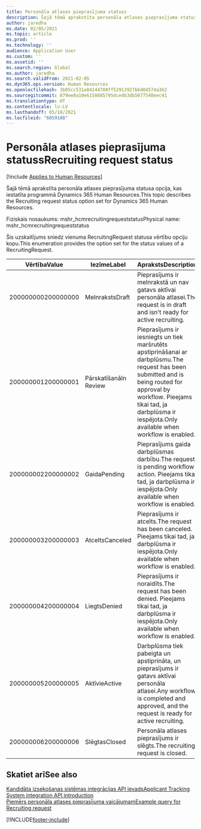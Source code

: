 ```yaml
---
title: Personāla atlases pieprasījuma statuss
description: Šajā tēmā aprakstīta personāla atlases pieprasījuma statusa opcija, kas iestatīta programmā Dynamics 365 Human Resources.
author: jaredha
ms.date: 02/05/2021
ms.topic: article
ms.prod: ''
ms.technology: ''
audience: Application User
ms.custom: ''
ms.assetid: ''
ms.search.region: Global
ms.author: jaredha
ms.search.validFrom: 2021-02-05
ms.dyn365.ops.version: Human Resources
ms.openlocfilehash: 3b05cc531a84144708ff52913927bbd04574a3b2
ms.sourcegitcommit: 879ee8a10e6158885795dce4b3db5077540eec41
ms.translationtype: HT
ms.contentlocale: lv-LV
ms.lasthandoff: 05/18/2021
ms.locfileid: "6059188"
---
```

# <a name="recruiting-request-status"></a><span data-ttu-id="aa2e2-103">Personāla atlases pieprasījuma statuss</span><span class="sxs-lookup"><span data-stu-id="aa2e2-103">Recruiting request status</span></span>

[!include [Applies to Human Resources](../includes/applies-to-hr.md)]

<span data-ttu-id="aa2e2-104">Šajā tēmā aprakstīta personāla atlases pieprasījuma statusa opcija, kas iestatīta programmā Dynamics 365 Human Resources.</span><span class="sxs-lookup"><span data-stu-id="aa2e2-104">This topic describes the Recruiting request status option set for Dynamics 365 Human Resources.</span></span>

<span data-ttu-id="aa2e2-105">Fiziskais nosaukums: mshr_hcmrecruitingrequeststatus</span><span class="sxs-lookup"><span data-stu-id="aa2e2-105">Physical name: mshr_hcmrecruitingrequeststatus</span></span>

<span data-ttu-id="aa2e2-106">Šis uzskaitījums sniedz vienuma RecruitingRequest statusa vērtību opciju kopu.</span><span class="sxs-lookup"><span data-stu-id="aa2e2-106">This enumeration provides the option set for the status values of a RecruitingRequest.</span></span>

| <span data-ttu-id="aa2e2-107">Vērtība</span><span class="sxs-lookup"><span data-stu-id="aa2e2-107">Value</span></span> | <span data-ttu-id="aa2e2-108">Iezīme</span><span class="sxs-lookup"><span data-stu-id="aa2e2-108">Label</span></span> | <span data-ttu-id="aa2e2-109">Apraksts</span><span class="sxs-lookup"><span data-stu-id="aa2e2-109">Description</span></span> |
| --- | --- | --- |
| <span data-ttu-id="aa2e2-110">200000000</span><span class="sxs-lookup"><span data-stu-id="aa2e2-110">200000000</span></span> | <span data-ttu-id="aa2e2-111">Melnraksts</span><span class="sxs-lookup"><span data-stu-id="aa2e2-111">Draft</span></span> | <span data-ttu-id="aa2e2-112">Pieprasījums ir melnrakstā un nav gatavs aktīvai personāla atlasei.</span><span class="sxs-lookup"><span data-stu-id="aa2e2-112">The request is in draft and isn't ready for active recruiting.</span></span> |
| <span data-ttu-id="aa2e2-113">200000001</span><span class="sxs-lookup"><span data-stu-id="aa2e2-113">200000001</span></span> | <span data-ttu-id="aa2e2-114">Pārskatīšanā</span><span class="sxs-lookup"><span data-stu-id="aa2e2-114">In Review</span></span> | <span data-ttu-id="aa2e2-115">Pieprasījums ir iesniegts un tiek maršrutēts apstiprināšanai ar darbplūsmu.</span><span class="sxs-lookup"><span data-stu-id="aa2e2-115">The request has been submitted and is being routed for approval by workflow.</span></span> <span data-ttu-id="aa2e2-116">Pieejams tikai tad, ja darbplūsma ir iespējota.</span><span class="sxs-lookup"><span data-stu-id="aa2e2-116">Only available when workflow is enabled.</span></span> |
| <span data-ttu-id="aa2e2-117">200000002</span><span class="sxs-lookup"><span data-stu-id="aa2e2-117">200000002</span></span> | <span data-ttu-id="aa2e2-118">Gaida</span><span class="sxs-lookup"><span data-stu-id="aa2e2-118">Pending</span></span> | <span data-ttu-id="aa2e2-119">Pieprasījums gaida darbplūsmas darbību.</span><span class="sxs-lookup"><span data-stu-id="aa2e2-119">The request is pending workflow action.</span></span> <span data-ttu-id="aa2e2-120">Pieejams tikai tad, ja darbplūsma ir iespējota.</span><span class="sxs-lookup"><span data-stu-id="aa2e2-120">Only available when workflow is enabled.</span></span> |
| <span data-ttu-id="aa2e2-121">200000003</span><span class="sxs-lookup"><span data-stu-id="aa2e2-121">200000003</span></span> | <span data-ttu-id="aa2e2-122">Atcelts</span><span class="sxs-lookup"><span data-stu-id="aa2e2-122">Canceled</span></span> | <span data-ttu-id="aa2e2-123">Pieprasījums ir atcelts.</span><span class="sxs-lookup"><span data-stu-id="aa2e2-123">The request has been canceled.</span></span> <span data-ttu-id="aa2e2-124">Pieejams tikai tad, ja darbplūsma ir iespējota.</span><span class="sxs-lookup"><span data-stu-id="aa2e2-124">Only available when workflow is enabled.</span></span> |
| <span data-ttu-id="aa2e2-125">200000004</span><span class="sxs-lookup"><span data-stu-id="aa2e2-125">200000004</span></span> | <span data-ttu-id="aa2e2-126">Liegts</span><span class="sxs-lookup"><span data-stu-id="aa2e2-126">Denied</span></span> | <span data-ttu-id="aa2e2-127">Pieprasījums ir noraidīts.</span><span class="sxs-lookup"><span data-stu-id="aa2e2-127">The request has been denied.</span></span> <span data-ttu-id="aa2e2-128">Pieejams tikai tad, ja darbplūsma ir iespējota.</span><span class="sxs-lookup"><span data-stu-id="aa2e2-128">Only available when workflow is enabled.</span></span> |
| <span data-ttu-id="aa2e2-129">200000005</span><span class="sxs-lookup"><span data-stu-id="aa2e2-129">200000005</span></span> | <span data-ttu-id="aa2e2-130">Aktīvie</span><span class="sxs-lookup"><span data-stu-id="aa2e2-130">Active</span></span> | <span data-ttu-id="aa2e2-131">Darbplūsma tiek pabeigta un apstiprināta, un pieprasījums ir gatavs aktīvai personāla atlasei.</span><span class="sxs-lookup"><span data-stu-id="aa2e2-131">Any workflow is completed and approved, and the request is ready for active recruiting.</span></span> |
| <span data-ttu-id="aa2e2-132">200000006</span><span class="sxs-lookup"><span data-stu-id="aa2e2-132">200000006</span></span> | <span data-ttu-id="aa2e2-133">Slēgtas</span><span class="sxs-lookup"><span data-stu-id="aa2e2-133">Closed</span></span> | <span data-ttu-id="aa2e2-134">Personāla atlases pieprasījums ir slēgts.</span><span class="sxs-lookup"><span data-stu-id="aa2e2-134">The recruiting request is closed.</span></span> |

## <a name="see-also"></a><span data-ttu-id="aa2e2-135">Skatiet arī</span><span class="sxs-lookup"><span data-stu-id="aa2e2-135">See also</span></span>

[<span data-ttu-id="aa2e2-136">Kandidāta izsekošanas sistēmas integrācijas API ievads</span><span class="sxs-lookup"><span data-stu-id="aa2e2-136">Applicant Tracking System integration API introduction</span></span>](hr-admin-integration-ats-api-introduction.md)<br>
[<span data-ttu-id="aa2e2-137">Piemērs personāla atlases pieprasījuma vaicājumam</span><span class="sxs-lookup"><span data-stu-id="aa2e2-137">Example query for Recruiting request</span></span>](hr-admin-integration-ats-api-recruiting-request-example-query.md)


[!INCLUDE[footer-include](../includes/footer-banner.md)]